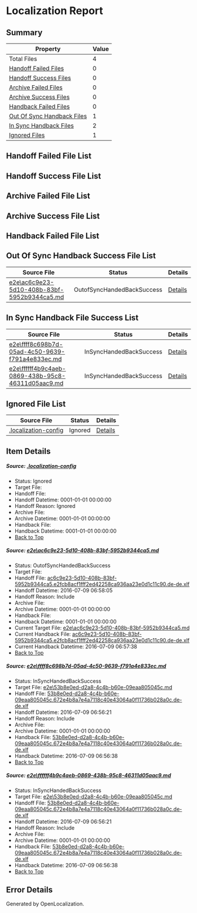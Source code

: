 # <a name='report-top'></a> Localization Report

## Summary
 Property | Value 
 -------- | ----- 
 Total Files | 4
[ Handoff Failed Files ](#handoff-failed-list)| 0
[ Handoff Success Files ](#handoff-success-list)| 0
[ Archive Failed Files ](#archive-failed-list)| 0
[ Archive Success Files ](#archive-success-list)| 0
[ Handback Failed Files ](#handback-failed-list)| 0
[ Out Of Sync Handback Files ](#outofsync-handback-success-list)| 1
[ In Sync Handback Files ](#insync-handback-success-list)| 2
[ Ignored Files ](#ignored-list)| 1

## <a name='handoff-failed-list'></a> Handoff Failed File List

## <a name='handoff-success-list'></a> Handoff Success File List

## <a name='archive-failed-list'></a> Archive Failed File List

## <a name='archive-success-list'></a> Archive Success File List

## <a name='handback-failed-list'></a> Handback Failed File List

## <a name='outofsync-handback-success-list'></a> Out Of Sync Handback Success File List
 Source File | Status | Details 
 ----------- | ------ | ------- 
 [e2e\ac6c9e23-5d10-408b-83bf-5952b9344ca5.md](https://github.com/OpenLocalizationTestOrg/oltest/blob/08c508066f705c9d5bdbfee598360ac55fada929/e2e/ac6c9e23-5d10-408b-83bf-5952b9344ca5.md) | OutofSyncHandedBackSuccess | [Details](#f6e302da14adce389d3928967880368f28a0fdc11)

## <a name='insync-handback-success-list'></a> In Sync Handback File Success List
 Source File | Status | Details 
 ----------- | ------ | ------- 
 [e2e\ffff8c698b7d-05ad-4c50-9639-f791a4e833ec.md](https://github.com/OpenLocalizationTestOrg/oltest/blob/62b5955a4beb34669b7cb371c0f4b8df13727660/e2e/ffff8c698b7d-05ad-4c50-9639-f791a4e833ec.md) | InSyncHandedBackSuccess | [Details](#4e32478cceae3af04f3bcc92676893d7724b70192)
 [e2e\ffffff4b9c4aeb-0869-438b-95c8-46311d05aac9.md](https://github.com/OpenLocalizationTestOrg/oltest/blob/08c508066f705c9d5bdbfee598360ac55fada929/e2e/ffffff4b9c4aeb-0869-438b-95c8-46311d05aac9.md) | InSyncHandedBackSuccess | [Details](#4e32478cceae3af04f3bcc92676893d7724b70193)

## <a name='ignored-list'></a> Ignored File List
 Source File | Status | Details 
 ----------- | ------ | ------- 
 [.localization-config](https://github.com/OpenLocalizationTestOrg/oltest/blob/08c508066f705c9d5bdbfee598360ac55fada929/.localization-config) | Ignored | [Details](#3d4f252ac210baf56311d7e97dcc2db10974dbd20)

## Item Details
##### <a name='3d4f252ac210baf56311d7e97dcc2db10974dbd20'></a> Source: [.localization-config](https://github.com/OpenLocalizationTestOrg/oltest/blob/08c508066f705c9d5bdbfee598360ac55fada929/.localization-config)
* Status: Ignored
* Target File: 
* Handoff File: 
* Handoff Datetime: 0001-01-01 00:00:00
* Handoff Reason: Ignored
* Archive File: 
* Archive Datetime: 0001-01-01 00:00:00
* Handback File: 
* Handback Datetime: 0001-01-01 00:00:00
* [Back to Top](#report-top)

##### <a name='f6e302da14adce389d3928967880368f28a0fdc11'></a> Source: [e2e\ac6c9e23-5d10-408b-83bf-5952b9344ca5.md](https://github.com/OpenLocalizationTestOrg/oltest/blob/08c508066f705c9d5bdbfee598360ac55fada929/e2e/ac6c9e23-5d10-408b-83bf-5952b9344ca5.md)
* Status: OutofSyncHandedBackSuccess
* Target File: 
* Handoff File: [ac6c9e23-5d10-408b-83bf-5952b9344ca5.e2fcb8acf1fff2ed42258ca936aa23e0d1c11c90.de-de.xlf](https://github.com/OpenLocalizationTestOrg/olhandoff-e2e/blob/c5cdf98ab82a5cb3ffa6ada5e320d2a9492b68ab/ol-handoff/OpenLocalizationTestOrg/oltest-dede-fly/ci/ht/ac6c9e23-5d10-408b-83bf-5952b9344ca5.e2fcb8acf1fff2ed42258ca936aa23e0d1c11c90.de-de.xlf)
* Handoff Datetime: 2016-07-09 06:58:05
* Handoff Reason: Include
* Archive File: 
* Archive Datetime: 0001-01-01 00:00:00
* Handback File: 
* Handback Datetime: 0001-01-01 00:00:00
* Current Target File: [e2e\ac6c9e23-5d10-408b-83bf-5952b9344ca5.md](https://github.com/OpenLocalizationTestOrg/oltest-dede-fly/blob/55309dcf53b5254b029793a238cbfe4d29c2a420/e2e/ac6c9e23-5d10-408b-83bf-5952b9344ca5.md)
* Current Handback File: [ac6c9e23-5d10-408b-83bf-5952b9344ca5.e2fcb8acf1fff2ed42258ca936aa23e0d1c11c90.de-de.xlf](https://github.com/OpenLocalizationTestOrg/olhandback-e2e/blob/61104e3f04b78bf815c1c59570ea9ea1566bb3b7/ol-handback/OpenLocalizationTestOrg/oltest-dede-fly/ci/ht/ac6c9e23-5d10-408b-83bf-5952b9344ca5.e2fcb8acf1fff2ed42258ca936aa23e0d1c11c90.de-de.xlf)
* Current Handback Datetime: 2016-07-09 06:57:38
* [Back to Top](#report-top)

##### <a name='4e32478cceae3af04f3bcc92676893d7724b70192'></a> Source: [e2e\ffff8c698b7d-05ad-4c50-9639-f791a4e833ec.md](https://github.com/OpenLocalizationTestOrg/oltest/blob/62b5955a4beb34669b7cb371c0f4b8df13727660/e2e/ffff8c698b7d-05ad-4c50-9639-f791a4e833ec.md)
* Status: InSyncHandedBackSuccess
* Target File: [e2e\53b8e0ed-d2a8-4c4b-b60e-09eaa805045c.md](https://github.com/OpenLocalizationTestOrg/oltest-dede-fly/blob/9d513ad7e1a8e14b475f77bd220495d2fbaa772f/e2e/53b8e0ed-d2a8-4c4b-b60e-09eaa805045c.md)
* Handoff File: [53b8e0ed-d2a8-4c4b-b60e-09eaa805045c.672e4b8a7e4a7118c40e43064a0f11736b028a0c.de-de.xlf](https://github.com/OpenLocalizationTestOrg/olhandoff-e2e/blob/4b8b300f1372f8afa46786670ee5ea571b6ef2f3/ol-handoff/OpenLocalizationTestOrg/oltest-dede-fly/ci/ht/53b8e0ed-d2a8-4c4b-b60e-09eaa805045c.672e4b8a7e4a7118c40e43064a0f11736b028a0c.de-de.xlf)
* Handoff Datetime: 2016-07-09 06:56:21
* Handoff Reason: Include
* Archive File: 
* Archive Datetime: 0001-01-01 00:00:00
* Handback File: [53b8e0ed-d2a8-4c4b-b60e-09eaa805045c.672e4b8a7e4a7118c40e43064a0f11736b028a0c.de-de.xlf](https://github.com/OpenLocalizationTestOrg/olhandback-e2e/blob/84237c8bac1435e5dc367479e308a79ec92c9ed1/ol-handback/OpenLocalizationTestOrg/oltest-dede-fly/ci/ht/53b8e0ed-d2a8-4c4b-b60e-09eaa805045c.672e4b8a7e4a7118c40e43064a0f11736b028a0c.de-de.xlf)
* Handback Datetime: 2016-07-09 06:56:38
* [Back to Top](#report-top)

##### <a name='4e32478cceae3af04f3bcc92676893d7724b70193'></a> Source: [e2e\ffffff4b9c4aeb-0869-438b-95c8-46311d05aac9.md](https://github.com/OpenLocalizationTestOrg/oltest/blob/08c508066f705c9d5bdbfee598360ac55fada929/e2e/ffffff4b9c4aeb-0869-438b-95c8-46311d05aac9.md)
* Status: InSyncHandedBackSuccess
* Target File: [e2e\53b8e0ed-d2a8-4c4b-b60e-09eaa805045c.md](https://github.com/OpenLocalizationTestOrg/oltest-dede-fly/blob/9d513ad7e1a8e14b475f77bd220495d2fbaa772f/e2e/53b8e0ed-d2a8-4c4b-b60e-09eaa805045c.md)
* Handoff File: [53b8e0ed-d2a8-4c4b-b60e-09eaa805045c.672e4b8a7e4a7118c40e43064a0f11736b028a0c.de-de.xlf](https://github.com/OpenLocalizationTestOrg/olhandoff-e2e/blob/4b8b300f1372f8afa46786670ee5ea571b6ef2f3/ol-handoff/OpenLocalizationTestOrg/oltest-dede-fly/ci/ht/53b8e0ed-d2a8-4c4b-b60e-09eaa805045c.672e4b8a7e4a7118c40e43064a0f11736b028a0c.de-de.xlf)
* Handoff Datetime: 2016-07-09 06:56:21
* Handoff Reason: Include
* Archive File: 
* Archive Datetime: 0001-01-01 00:00:00
* Handback File: [53b8e0ed-d2a8-4c4b-b60e-09eaa805045c.672e4b8a7e4a7118c40e43064a0f11736b028a0c.de-de.xlf](https://github.com/OpenLocalizationTestOrg/olhandback-e2e/blob/84237c8bac1435e5dc367479e308a79ec92c9ed1/ol-handback/OpenLocalizationTestOrg/oltest-dede-fly/ci/ht/53b8e0ed-d2a8-4c4b-b60e-09eaa805045c.672e4b8a7e4a7118c40e43064a0f11736b028a0c.de-de.xlf)
* Handback Datetime: 2016-07-09 06:56:38
* [Back to Top](#report-top)


## Error Details

Generated by OpenLocalization.
